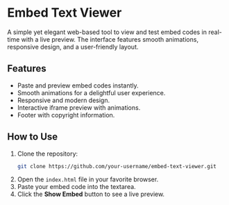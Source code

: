 # Embed Text Viewer

A simple yet elegant web-based tool to view and test embed codes in real-time with a live preview. The interface features smooth animations, responsive design, and a user-friendly layout.

## Features
- Paste and preview embed codes instantly.
- Smooth animations for a delightful user experience.
- Responsive and modern design.
- Interactive iframe preview with animations.
- Footer with copyright information.

## How to Use
1. Clone the repository:
   ```bash
   git clone https://github.com/your-username/embed-text-viewer.git
2. Open the `index.html` file in your favorite browser.
3. Paste your embed code into the textarea.
4. Click the **Show Embed** button to see a live preview.
